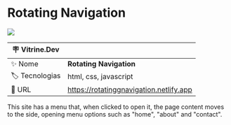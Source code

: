 # Rotating Navigation

![](https://user-images.githubusercontent.com/72042885/208783472-d2f46b9c-726e-4d29-9ff5-d8d9955ef031.JPG#vitrinedev)

| :placard: Vitrine.Dev |     |
| -------------  | --- |
| :sparkles: Nome        | **Rotating Navigation**
| :label: Tecnologias | html, css, javascript
| :rocket: URL         | https://rotatinggnavigation.netlify.app

This site has a menu that, when clicked to open it, the page content moves to the side, opening menu options such as "home", "about" and "contact".
